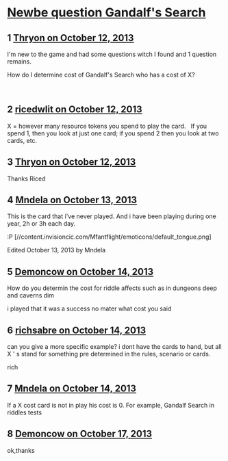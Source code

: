 # [Newbe question Gandalf&#039;s Search](https://community.fantasyflightgames.com/topic/91960-newbe-question-gandalfs-search/)

## 1 [Thryon on October 12, 2013](https://community.fantasyflightgames.com/topic/91960-newbe-question-gandalfs-search/?do=findComment&comment=887217)

I'm new to the game and had some questions witch I found and 1 question remains.

How do I determine cost of Gandalf's Search who has a cost of X?

 

## 2 [ricedwlit on October 12, 2013](https://community.fantasyflightgames.com/topic/91960-newbe-question-gandalfs-search/?do=findComment&comment=887319)

X = however many resource tokens you spend to play the card.   If you spend 1, then you look at just one card; if you spend 2 then you look at two cards, etc.

## 3 [Thryon on October 12, 2013](https://community.fantasyflightgames.com/topic/91960-newbe-question-gandalfs-search/?do=findComment&comment=887325)

Thanks Riced

## 4 [Mndela on October 13, 2013](https://community.fantasyflightgames.com/topic/91960-newbe-question-gandalfs-search/?do=findComment&comment=887820)

This is the card that i've never played. And i have been playing during one year, 2h or 3h each day.

:P [//content.invisioncic.com/Mfantflight/emoticons/default_tongue.png]

Edited October 13, 2013 by Mndela

## 5 [Demoncow on October 14, 2013](https://community.fantasyflightgames.com/topic/91960-newbe-question-gandalfs-search/?do=findComment&comment=888498)

How do you determin the cost for riddle affects such as in dungeons deep and caverns dim

i played that it was a success no mater what cost you said

## 6 [richsabre on October 14, 2013](https://community.fantasyflightgames.com/topic/91960-newbe-question-gandalfs-search/?do=findComment&comment=888504)

can you give a more specific example? i dont have the cards to hand, but all X ' s stand for something pre determined in the rules, scenario or cards.

rich

## 7 [Mndela on October 14, 2013](https://community.fantasyflightgames.com/topic/91960-newbe-question-gandalfs-search/?do=findComment&comment=888641)

If a X cost card is not in play his cost is 0. For example, Gandalf Search in riddles tests

## 8 [Demoncow on October 17, 2013](https://community.fantasyflightgames.com/topic/91960-newbe-question-gandalfs-search/?do=findComment&comment=890436)

ok,thanks

